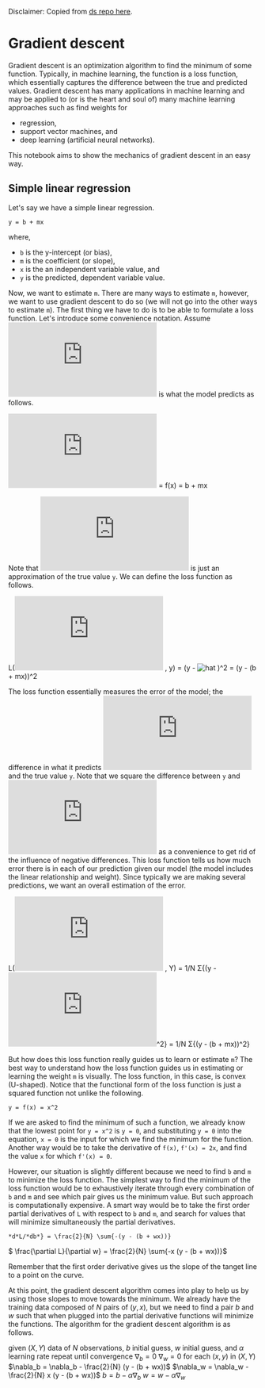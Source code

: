 Disclaimer: Copied from [ds  repo here](https://github.com/vangj/ds).

# Gradient descent

Gradient descent is an optimization algorithm to find the minimum of some function. Typically, in machine learning, the function is a loss function, which essentially captures the difference between the true and predicted values. Gradient descent has many applications in machine learning and may be applied to (or is the heart and soul of) many machine learning approaches such as find weights for

- regression,
- support vector machines, and
- deep learning (artificial neural networks).

This notebook aims to show the mechanics of gradient descent in an easy way.

## Simple linear regression
Let's say we have a simple linear regression.

```
y = b + mx
```
where,

- `b` is the y-intercept (or bias),
- `m` is the coefficient (or slope),
- `x` is the an independent variable value, and
- `y` is the predicted, dependent variable value.

Now, we want to estimate `m`. There are many ways to estimate `m`, however, we want to use gradient descent to do so (we will not go into the other ways to estimate `m`). The first thing we have to do is to be able to formulate a loss function. Let's introduce some convenience notation. Assume ![hat](http://latex.codecogs.com/svg.latex?%5Chat%7B%5Cmathbf%7By%7D%7D)  is what the model predicts as follows.

![hat](http://latex.codecogs.com/svg.latex?%5Chat%7B%5Cmathbf%7By%7D%7D) = f(x) = b + mx

Note that ![hat](http://latex.codecogs.com/svg.latex?%5Chat%7B%5Cmathbf%7By%7D%7D)  is just an approximation of the true value `y`. We can define the loss function as follows.

L(![hat](http://latex.codecogs.com/svg.latex?%5Chat%7B%5Cmathbf%7By%7D%7D) , y) = (y - ![hat](http://latex.codecogs.com/svg.latex?%5Chat%7B%5Cmathbf%7By%7D%7D`) )^2 = (y - (b + mx))^2

The loss function essentially measures the error of the model; the difference in what it predicts ![hat](http://latex.codecogs.com/svg.latex?%5Chat%7B%5Cmathbf%7By%7D%7D)  and the true value `y`. Note that we square the difference between `y` and ![hat](http://latex.codecogs.com/svg.latex?%5Chat%7B%5Cmathbf%7By%7D%7D)  as a convenience to get rid of the influence of negative differences. This loss function tells us how much error there is in each of our prediction given our model (the model includes the linear relationship and weight). Since typically we are making several predictions, we want an overall estimation of the error.

L(![hat](http://latex.codecogs.com/svg.latex?%5Chat%7B%5Cmathbf%7By%7D%7D) , Y) = 1/N Σ{(y - ![hat](http://latex.codecogs.com/svg.latex?%5Chat%7B%5Cmathbf%7By%7D%7D)^2} = 1/N Σ{(y - (b + mx))^2}

But how does this loss function really guides us to learn or estimate `m`? The best way to understand how the loss function guides us in estimating or learning the weight `m` is visually. The loss function, in this case, is convex (U-shaped). Notice that the functional form of the loss function is just a squared function not unlike the following.

`y = f(x) = x^2`

If we are asked to find the minimum of such a function, we already know that the lowest point for `y = x^2` is `y = 0`, and substituting `y = 0` into the equation, `x = 0` is the input for which we find the minimum for the function. Another way would be to take the derivative of `f(x)`, `f'(x) = 2x`, and find the value `x` for which `f'(x) = 0`.

However, our situation is slightly different because we need to find `b` and `m` to minimize the loss function. The simplest way to find the minimum of the loss function would be to exhaustively iterate through every combination of `b` and `m` and see which pair gives us the minimum value. But such approach is computationally expensive. A smart way would be to take the first order partial derivatives of `L` with respect to `b` and `m`, and search for values that will minimize simultaneously the partial derivatives.

`*d*L/*db*} = \frac{2}{N} \sum{-(y - (b + wx))}`

$ \frac{\partial L}{\partial w} = \frac{2}{N} \sum{-x (y - (b + wx))}$

Remember that the first order derivative gives us the slope of the tanget line to a point on the curve.

At this point, the gradient descent algorithm comes into play to help us by using those slopes to move towards the minimum. We already have the training data composed of $N$ pairs of $(y, x)$, but we need to find a pair $b$ and $w$ such that when plugged into the partial derivative functions will minimize the functions. The algorithm for the gradient descent algorithm is as follows.

given
$(X, Y)$ data of $N$ observations,
$b$ initial guess,
$w$ initial guess, and
$\alpha$ learning rate
repeat until convergence
$\nabla_b = 0$
$\nabla_w = 0$
for each $(x, y)$ in $(X, Y)$
$\nabla_b = \nabla_b - \frac{2}{N} (y - (b + wx))$
$\nabla_w = \nabla_w - \frac{2}{N} x (y - (b + wx))$
$b = b - \alpha \nabla_b$
$w = w - \alpha \nabla_w$
